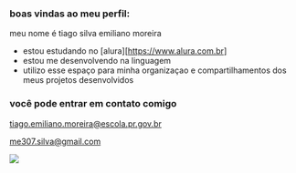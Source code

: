### boas vindas ao meu perfil: 

meu nome é tiago silva emiliano moreira

- estou estudando no [alura][https://www.alura.com.br]
- estou me desenvolvendo na linguagem 
- utilizo esse espaço para minha organizaçao e compartilhamentos dos meus projetos desenvolvidos

### você pode entrar em contato comigo

tiago.emiliano.moreira@escola.pr.gov.br

me307.silva@gmail.com

![](https://media.tenor.com/8mUcf0LOwIgAAAAM/naruto.gif)

